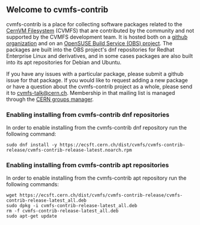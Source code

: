 ## Welcome to cvmfs-contrib

cvmfs-contrib is a place for collecting software packages related to
the [CernVM Filesystem](https://cernvm.cern.ch/portal/filesystem)
(CVMFS) that are contributed by the community and not supported by the
CVMFS development team.  It is hosted both on a
[github organization](https://github.com/cvmfs-contrib) and on an
[OpenSUSE Build Service (OBS) project](https://build.opensuse.org/project/show/home:cvmfs).
The packages are built into the OBS project's dnf repositories for
Redhat Enterprise Linux and derivatives, and in some cases packages
are also built into its apt repositories for Debian and Ubuntu.

If you have any issues with a particular package, please submit a github
issue for that package.  If you would like to request adding a new
package or have a question about the cvmfs-contrib project as a whole,
please send it to [cvmfs-talk@cern.ch](mailto:cvmfs-talk@cern.ch).
Membership in that mailing list is managed through the 
[CERN groups manager](https://groups.cern.ch/Pages/GroupSearch.aspx?k=cvmfs-talk).

### Enabling installing from cvmfs-contrib dnf repositories

In order to enable installing from the cvmfs-contrib dnf repository
run the following command:

```
sudo dnf install -y https://ecsft.cern.ch/dist/cvmfs/cvmfs-contrib-release/cvmfs-contrib-release-latest.noarch.rpm
```

### Enabling installing from cvmfs-contrib apt repositories

In order to enable installing from the cvmfs-contrib apt repository
run the following commands:

```
wget https://ecsft.cern.ch/dist/cvmfs/cvmfs-contrib-release/cvmfs-contrib-release-latest_all.deb
sudo dpkg -i cvmfs-contrib-release-latest_all.deb
rm -f cvmfs-contrib-release-latest_all.deb
sudo apt-get update
```
